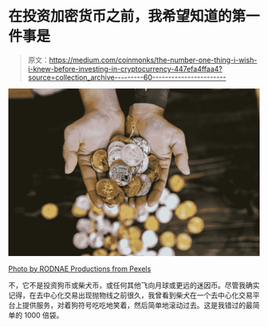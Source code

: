 # 在投资加密货币之前，我希望知道的第一件事是

> 原文：<https://medium.com/coinmonks/the-number-one-thing-i-wish-i-knew-before-investing-in-cryptocurrency-447efa4ffaa4?source=collection_archive---------60----------------------->

![](img/816f135da25f8caa990798c824495fe3.png)

[Photo by RODNAE Productions from Pexels](https://www.pexels.com/photo/close-up-shot-of-person-holding-gold-and-silver-bitcoins-8369601/)

不，它不是投资狗币或柴犬币，或任何其他飞向月球或更远的迷因币。尽管我确实记得，在去中心化交易出现抛物线之前很久，我曾看到柴犬在一个去中心化交易平台上提供服务，对着狗符号吃吃地笑着，然后简单地滚动过去。这是我错过的最简单的 1000 倍袋。
